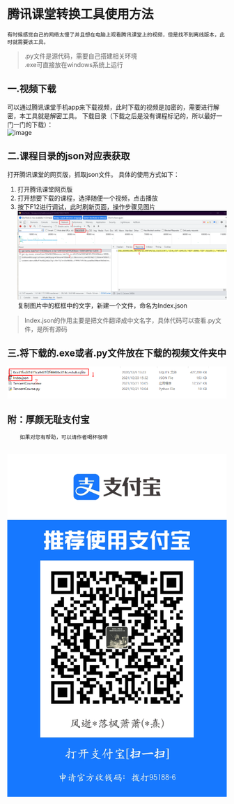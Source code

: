 # 腾讯课堂转换工具使用方法
    有时候感觉自己的网络太慢了并且想在电脑上观看腾讯课堂上的视频，但是找不到离线版本，此时就需要该工具。
> .py文件是源代码，需要自己搭建相关环境
> <br>.exe可直接放在windows系统上运行

## 一.视频下载
   可以通过腾讯课堂手机app来下载视频，此时下载的视频是加密的，需要进行解密，本工具就是解密工具。
   下载目录（下载之后是没有课程标记的，所以最好一门一门的下载）：
   <br>![image](https://user-images.githubusercontent.com/46047209/138991255-c440e58b-ccb3-46c7-a00a-002f74e5dcca.png)
    
## 二.课程目录的json对应表获取
   打开腾讯课堂的网页版，抓取json文件。
   具体的使用方式如下：
   1. 打开腾讯课堂网页版
   2. 打开想要下载的课程，选择随便一个视频，点击播放
   3. 按下F12进行调试，此时刷新页面，操作步骤见图片
        ![picture](https://github.com/LuoFengXiaoXiao/Python/blob/main/%E8%85%BE%E8%AE%AF%E8%AF%BE%E5%A0%82%E8%A7%86%E9%A2%91%E8%BD%AC%E6%8D%A2/Picture/tengxun.png)
    复制图片中的框框中的文字，新建一个文件，命名为Index.json
> Index.json的作用主要是把文件翻译成中文名字，具体代码可以查看.py文件，是所有源码


## 三.将下载的.exe或者.py文件放在下载的视频文件夹中
![picture](https://github.com/LuoFengXiaoXiao/Python/blob/main/%E8%85%BE%E8%AE%AF%E8%AF%BE%E5%A0%82%E8%A7%86%E9%A2%91%E8%BD%AC%E6%8D%A2/Picture/D78ECA1D-12A6-4f85-B5D3-BD7E254FBE2A.png)

## 附：厚颜无耻支付宝
        如果对您有帮助，可以请作者喝杯咖啡
 <br>![picture](https://github.com/LuoFengXiaoXiao/Python/blob/main/picture/1635322512.jpg)
